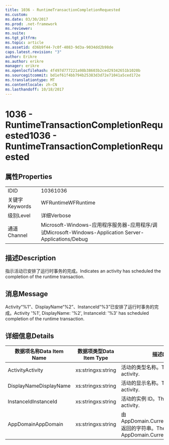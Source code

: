 ```yaml
---
title: 1036 - RuntimeTransactionCompletionRequested
ms.custom: 
ms.date: 03/30/2017
ms.prod: .net-framework
ms.reviewer: 
ms.suite: 
ms.tgt_pltfrm: 
ms.topic: article
ms.assetid: d36b9f44-7c0f-4083-9d3a-9034dd2b98de
caps.latest.revision: "3"
author: Erikre
ms.author: erikre
manager: erikre
ms.openlocfilehash: 4f497d777221a98b38603b2ced29342651b1020b
ms.sourcegitcommit: bd1ef61f4bb794b25383d3d72e71041a5ced172e
ms.translationtype: MT
ms.contentlocale: zh-CN
ms.lasthandoff: 10/18/2017
---
```

# <a name="1036---runtimetransactioncompletionrequested"></a><span data-ttu-id="e7dc3-102">1036 - RuntimeTransactionCompletionRequested</span><span class="sxs-lookup"><span data-stu-id="e7dc3-102">1036 - RuntimeTransactionCompletionRequested</span></span>
## <a name="properties"></a><span data-ttu-id="e7dc3-103">属性</span><span class="sxs-lookup"><span data-stu-id="e7dc3-103">Properties</span></span>  
  
|||  
|-|-|  
|<span data-ttu-id="e7dc3-104">ID</span><span class="sxs-lookup"><span data-stu-id="e7dc3-104">ID</span></span>|<span data-ttu-id="e7dc3-105">1036</span><span class="sxs-lookup"><span data-stu-id="e7dc3-105">1036</span></span>|  
|<span data-ttu-id="e7dc3-106">关键字</span><span class="sxs-lookup"><span data-stu-id="e7dc3-106">Keywords</span></span>|<span data-ttu-id="e7dc3-107">WFRuntime</span><span class="sxs-lookup"><span data-stu-id="e7dc3-107">WFRuntime</span></span>|  
|<span data-ttu-id="e7dc3-108">级别</span><span class="sxs-lookup"><span data-stu-id="e7dc3-108">Level</span></span>|<span data-ttu-id="e7dc3-109">详细</span><span class="sxs-lookup"><span data-stu-id="e7dc3-109">Verbose</span></span>|  
|<span data-ttu-id="e7dc3-110">通道</span><span class="sxs-lookup"><span data-stu-id="e7dc3-110">Channel</span></span>|<span data-ttu-id="e7dc3-111">Microsoft-Windows-应用程序服务器-应用程序/调试</span><span class="sxs-lookup"><span data-stu-id="e7dc3-111">Microsoft-Windows-Application Server-Applications/Debug</span></span>|  
  
## <a name="description"></a><span data-ttu-id="e7dc3-112">描述</span><span class="sxs-lookup"><span data-stu-id="e7dc3-112">Description</span></span>  
 <span data-ttu-id="e7dc3-113">指示活动已安排了运行时事务的完成。</span><span class="sxs-lookup"><span data-stu-id="e7dc3-113">Indicates an activity has scheduled the completion of the runtime transaction.</span></span>  
  
## <a name="message"></a><span data-ttu-id="e7dc3-114">消息</span><span class="sxs-lookup"><span data-stu-id="e7dc3-114">Message</span></span>  
 <span data-ttu-id="e7dc3-115">Activity“%1”、DisplayName“%2”、InstanceId“%3”已安排了运行时事务的完成。</span><span class="sxs-lookup"><span data-stu-id="e7dc3-115">Activity '%1', DisplayName: '%2', InstanceId: '%3' has scheduled completion of the runtime transaction.</span></span>  
  
## <a name="details"></a><span data-ttu-id="e7dc3-116">详细信息</span><span class="sxs-lookup"><span data-stu-id="e7dc3-116">Details</span></span>  
  
|<span data-ttu-id="e7dc3-117">数据项名称</span><span class="sxs-lookup"><span data-stu-id="e7dc3-117">Data Item Name</span></span>|<span data-ttu-id="e7dc3-118">数据项类型</span><span class="sxs-lookup"><span data-stu-id="e7dc3-118">Data Item Type</span></span>|<span data-ttu-id="e7dc3-119">描述</span><span class="sxs-lookup"><span data-stu-id="e7dc3-119">Description</span></span>|  
|--------------------|--------------------|-----------------|  
|<span data-ttu-id="e7dc3-120">Activity</span><span class="sxs-lookup"><span data-stu-id="e7dc3-120">Activity</span></span>|<span data-ttu-id="e7dc3-121">xs:string</span><span class="sxs-lookup"><span data-stu-id="e7dc3-121">xs:string</span></span>|<span data-ttu-id="e7dc3-122">活动的类型名称。</span><span class="sxs-lookup"><span data-stu-id="e7dc3-122">The type name of the activity.</span></span>|  
|<span data-ttu-id="e7dc3-123">DisplayName</span><span class="sxs-lookup"><span data-stu-id="e7dc3-123">DisplayName</span></span>|<span data-ttu-id="e7dc3-124">xs:string</span><span class="sxs-lookup"><span data-stu-id="e7dc3-124">xs:string</span></span>|<span data-ttu-id="e7dc3-125">活动的显示名称。</span><span class="sxs-lookup"><span data-stu-id="e7dc3-125">The display name of the activity.</span></span>|  
|<span data-ttu-id="e7dc3-126">InstanceId</span><span class="sxs-lookup"><span data-stu-id="e7dc3-126">InstanceId</span></span>|<span data-ttu-id="e7dc3-127">xs:string</span><span class="sxs-lookup"><span data-stu-id="e7dc3-127">xs:string</span></span>|<span data-ttu-id="e7dc3-128">活动的实例 ID。</span><span class="sxs-lookup"><span data-stu-id="e7dc3-128">The instance id of the activity.</span></span>|  
|<span data-ttu-id="e7dc3-129">AppDomain</span><span class="sxs-lookup"><span data-stu-id="e7dc3-129">AppDomain</span></span>|<span data-ttu-id="e7dc3-130">xs:string</span><span class="sxs-lookup"><span data-stu-id="e7dc3-130">xs:string</span></span>|<span data-ttu-id="e7dc3-131">由 AppDomain.CurrentDomain.FriendlyName 返回的字符串。</span><span class="sxs-lookup"><span data-stu-id="e7dc3-131">The string returned by AppDomain.CurrentDomain.FriendlyName.</span></span>|

